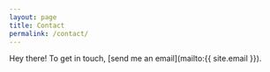 ```yaml
---
layout: page
title: Contact
permalink: /contact/
---
```


Hey there! To get in touch, [send me an email](mailto:{{ site.email }}).